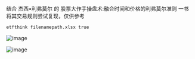 结合 杰西•利弗莫尔 的 股票大作手操盘术:融合时间和价格的利弗莫尔准则 一书
将其交易规则尝试复现，仅供参考

```
etfthink filenamepath.xlsx true
```

![image](https://github.com/user-attachments/assets/5265b934-1c1e-49cc-8878-83334edd26b9)


![image](https://github.com/user-attachments/assets/500034a1-89c4-4810-90fd-aa702e5507d5)
